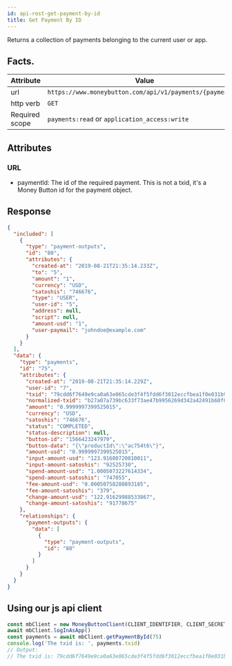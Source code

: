 ```yaml
---
id: api-rest-get-payment-by-id
title: Get Payment By ID
---
```


Returns a collection of payments belonging to the current user or app.

## Facts.

| Attribute      | Value                                                    |
|----------------|----------------------------------------------------------|
| url            | `https://www.moneybutton.com/api/v1/payments/{paymentId}` |
| http verb      | `GET`                                                    |
| Required scope | `payments:read` or `application_access:write`            |

## Attributes

### URL

* paymentId: The id of the required payment. This is not a txid, it's a Money Button id for the payment object.

## Response

``` json
{
  "included": [
    {
      "type": "payment-outputs",
      "id": "80",
      "attributes": {
        "created-at": "2019-08-21T21:35:14.233Z",
        "to": "5",
        "amount": "1",
        "currency": "USD",
        "satoshis": "746676",
        "type": "USER",
        "user-id": "5",
        "address": null,
        "script": null,
        "amount-usd": "1",
        "user-paymail": "johndoe@example.com"
      }
    }
  ],
  "data": {
    "type": "payments",
    "id": "75",
    "attributes": {
      "created-at": "2019-08-21T21:35:14.229Z",
      "user-id": "7",
      "txid": "79cdd6f7649e9ca0a63e065cde3f4f5fdd6f3012eccfbea1f0e031b91a46cf54",
      "normalized-txid": "b27a07a739bc633f73ae47b9956269d342a42491b60f0ee326c65dec869855c9",
      "amount": "0.9999997399525015",
      "currency": "USD",
      "satoshis": "746676",
      "status": "COMPLETED",
      "status-description": null,
      "button-id": "1566423247979",
      "button-data": "{\"productId\":\"ac754t6\"}",
      "amount-usd": "0.9999997399525015",
      "input-amount-usd": "123.91680720810011",
      "input-amount-satoshis": "92525730",
      "spend-amount-usd": "1.0005073227614334",
      "spend-amount-satoshis": "747055",
      "fee-amount-usd": "0.00050758280893185",
      "fee-amount-satoshis": "379",
      "change-amount-usd": "122.91629988533867",
      "change-amount-satoshis": "91778675"
    },
    "relationships": {
      "payment-outputs": {
        "data": [
          {
            "type": "payment-outputs",
            "id": "80"
          }
        ]
      }
    }
  }
}
```

## Using our js api client

``` js
const mbClient = new MoneyButtonClient(CLIENT_IDENTIFIER, CLIENT_SECRET)
await mbClient.logInAsApp()
const payments = await mbClient.getPaymentById(75)
console.log('The txid is: ', payments.txid)
// Output:
// The txid is: 79cdd6f7649e9ca0a63e065cde3f4f5fdd6f3012eccfbea1f0e031b91a46cf54
```
